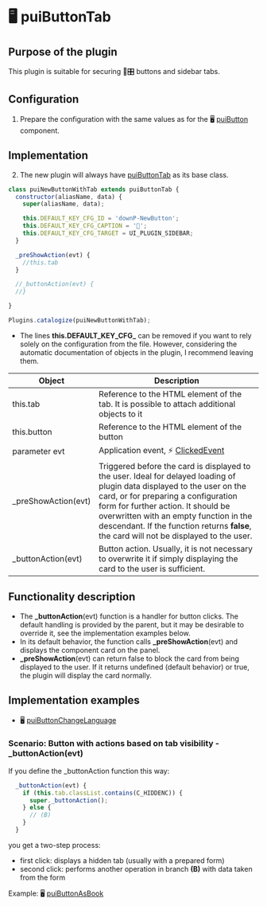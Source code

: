 # 🖥️ puiButtonTab

## Purpose of the plugin

This plugin is suitable for securing 🔘🎛️ buttons and sidebar tabs.

## Configuration

1. Prepare the configuration with the same values as for the 🖥️ [puiButton][puiButtonC] component.

## Implementation

2. The new plugin will always have [puiButtonTab][puiButtonTab] as its base class.

```javascript
class puiNewButtonWithTab extends puiButtonTab {
  constructor(aliasName, data) {
    super(aliasName, data);

    this.DEFAULT_KEY_CFG_ID = 'downP-NewButton';
    this.DEFAULT_KEY_CFG_CAPTION = '🤡';
    this.DEFAULT_KEY_CFG_TARGET = UI_PLUGIN_SIDEBAR;
  }

  _preShowAction(evt) {
    //this.tab
  }

  //_buttonAction(evt) {
  //}

}

Plugins.catalogize(puiNewButtonWithTab);
```

- The lines **this.DEFAULT_KEY_CFG_** can be removed if you want to rely solely on the configuration from the file. However, considering the automatic documentation of objects in the plugin, I recommend leaving them.

| Object | Description |
|---|---|
| this.tab | Reference to the HTML element of the tab. It is possible to attach additional objects to it |
| this.button | Reference to the HTML element of the button |
| parameter evt | Application event, ⚡ [ClickedEvent][ClickedEvent] |
| _preShowAction(evt) | Triggered before the card is displayed to the user. Ideal for delayed loading of plugin data displayed to the user on the card, or for preparing a configuration form for further action. It should be overwritten with an empty function in the descendant. If the function returns **false**, the card will not be displayed to the user. |
| _buttonAction(evt) | Button action. Usually, it is not necessary to overwrite it if simply displaying the card to the user is sufficient. |

## Functionality description

- The **_buttonAction**(evt) function is a handler for button clicks. The default handling is provided by the parent, but it may be desirable to override it, see the implementation examples below.
- In its default behavior, the function calls **_preShowAction**(evt) and  
displays the component card on the panel.
- **_preShowAction**(evt) can return false to block the card from being displayed to the user. If it returns undefined (default behavior) or true, the plugin will display the card normally.

## Implementation examples

- 🖥️ [puiButtonChangeLanguage][puiButtonChangeLanguage]

### Scenario: Button with actions based on tab visibility - _buttonAction(evt)

If you define the _buttonAction function this way:

```javascript
  _buttonAction(evt) {
    if (this.tab.classList.contains(C_HIDDENC)) {
      super._buttonAction();
    } else {
      // (B)
    }
  }
```

you get a two-step process:

- first click: displays a hidden tab (usually with a prepared form)
- second click: performs another operation in branch **(B)** with data taken from the form

Example: 🖥️ [puiButtonAsBook][cpuiButtonAsBook]

[ClickedEvent]: :_evt:ClickedEvent.md "ClickedEvent"
[puiButtonTab]: :_plg:puiButtonTab.md "puiButtonTab"
[puiButtonC]: puiButton.md#h-2-1 "puiButton"
[cpuiButtonAsBook]: :_cpp:puiButtonAsBook.md "puiButtonAsBook"
[puiButtonChangeLanguage]: :_plg:puiButtonChangeLanguage.md "puiButtonChangeLanguage"
